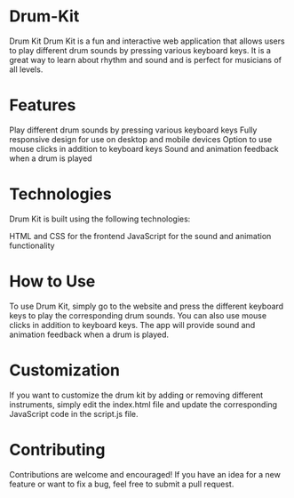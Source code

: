 # Drum-Kit
Drum Kit
Drum Kit is a fun and interactive web application that allows users to play different drum sounds by pressing various keyboard keys. It is a great way to learn about rhythm and sound and is perfect for musicians of all levels.

# Features
Play different drum sounds by pressing various keyboard keys
Fully responsive design for use on desktop and mobile devices
Option to use mouse clicks in addition to keyboard keys
Sound and animation feedback when a drum is played

# Technologies
Drum Kit is built using the following technologies:

HTML and CSS for the frontend
JavaScript for the sound and animation functionality
# How to Use
To use Drum Kit, simply go to the website and press the different keyboard keys to play the corresponding drum sounds. You can also use mouse clicks in addition to keyboard keys. The app will provide sound and animation feedback when a drum is played.

# Customization
If you want to customize the drum kit by adding or removing different instruments, simply edit the index.html file and update the corresponding JavaScript code in the script.js file.

# Contributing
Contributions are welcome and encouraged! If you have an idea for a new feature or want to fix a bug, feel free to submit a pull request.
